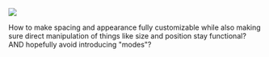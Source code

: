 ![](https://db-feed.s3.amazonaws.com/legacy/gif-2022-09-19_08-49-24-1663592056.gif)

How to make spacing and appearance fully customizable while also making sure direct manipulation of things like size and position stay functional? AND hopefully avoid introducing "modes"? 
